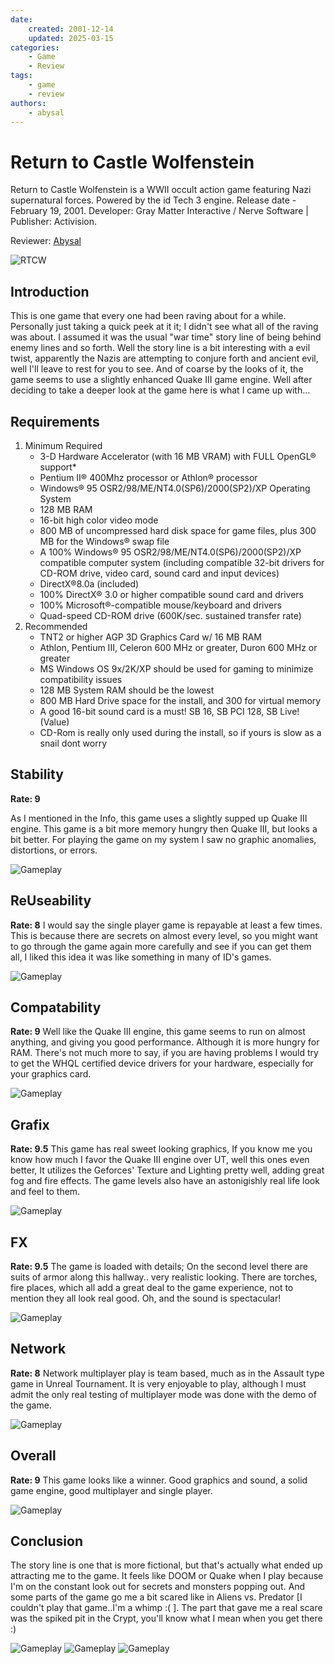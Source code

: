 ```yaml
---
date:
    created: 2001-12-14
    updated: 2025-03-15
categories:
    - Game
    - Review
tags:
    - game
    - review
authors:
    - abysal
---
```


# Return to Castle Wolfenstein

Return to Castle Wolfenstein is a WWII occult action game featuring Nazi supernatural forces. Powered by the id Tech 3 engine. Release date - February 19, 2001. Developer: Gray Matter Interactive / Nerve Software | Publisher: Activision.

Reviewer: [Abysal](../authors/abysal/)

<!-- more -->

![RTCW](https://cdn2.steamgriddb.com/logo_thumb/1b36ea1c9b7a1c3ad668b8bb5df7963f.png)

## Introduction

This is one game that every one had been raving about for a while. Personally just taking a quick peek at it it; I didn't see what all of the raving was about. I assumed it was the usual "war time" story line of being behind enemy lines and so forth. Well the story line is a bit interesting with a evil twist, apparently the Nazis are attempting to conjure forth and ancient evil, well I'll leave to rest for you to see. And of coarse by the looks of it, the game seems to use a slightly enhanced Quake III game engine. Well after deciding to take a deeper look at the game here is what I came up with...

## Requirements

1. Minimum Required
    * 3-D Hardware Accelerator (with 16 MB VRAM) with FULL OpenGL® support*
    * Pentium II® 400Mhz processor or Athlon® processor
    * Windows® 95 OSR2/98/ME/NT4.0(SP6)/2000(SP2)/XP Operating System
    * 128 MB RAM
    * 16-bit high color video mode
    * 800 MB of uncompressed hard disk space for game files, plus 300 MB for the Windows® swap file
    * A 100% Windows® 95 OSR2/98/ME/NT4.0(SP6)/2000(SP2)/XP compatible computer system (including compatible 32-bit drivers for CD-ROM drive, video card, sound card and input devices)
    * DirectX®8.0a (included)
    * 100% DirectX® 3.0 or higher compatible sound card and drivers
    * 100% Microsoft®-compatible mouse/keyboard and drivers
    * Quad-speed CD-ROM drive (600K/sec. sustained transfer rate)
2. Recommended
    * TNT2 or higher AGP 3D Graphics Card w/ 16 MB RAM
    * Athlon, Pentium III, Celeron 600 MHz or greater, Duron 600 MHz or greater
    * MS Windows OS 9x/2K/XP should be used for gaming to minimize compatibility issues
    * 128 MB System RAM should be the lowest
    * 800 MB Hard Drive space for the install, and 300 for virtual memory
    * A good 16-bit sound card is a must! SB 16, SB PCI 128, SB Live! (Value)
    * CD-Rom is really only used during the install, so if yours is slow as a snail dont worry

## Stability

**Rate: 9** 

As I mentioned in the Info, this game uses a slightly supped up Quake III engine. This game is a bit more memory hungry then Quake III, but looks a bit better. For playing the game on my system I saw no graphic anomalies, distortions, or errors.

 ![Gameplay](rtcw-0.jpg)
 
## ReUseability

**Rate: 8**
 I would say the single player game is repayable at least a few times. This is because there are secrets on almost every level, so you might want to go through the game again more carefully and see if you can get them all, I liked this idea it was like something in many of ID's games.

  ![Gameplay](rtcw-1.jpg)

## Compatability

**Rate: 9** 
Well like the Quake III engine, this game seems to run on almost anything, and giving you good performance. Although it is more hungry for RAM. There's not much more to say, if you are having problems I would try to get the WHQL certified device drivers for your hardware, especially for your graphics card.

 ![Gameplay](rtcw-2.jpg)

## Grafix

**Rate: 9.5** 
This game has real sweet looking graphics, If you know me you know how much I favor the Quake III engine over UT, well this ones even better, It utilizes the Geforces' Texture and Lighting pretty well, adding great fog and fire effects. The game levels also have an astonigishly real life look and feel to them.

 ![Gameplay](rtcw-3.jpg)

## FX
**Rate: 9.5** 
The game is loaded with details; On the second level there are suits of armor along this hallway.. very realistic looking. There are torches, fire places, which all add a great deal to the game experience, not to mention they all look real good. Oh, and the sound is spectacular!

 ![Gameplay](rtcw-4.jpg)

## Network
**Rate: 8** 
Network multiplayer play is team based, much as in the Assault type game in Unreal Tournament. It is very enjoyable to play, although I must admit the only real testing of multiplayer mode was done with the demo of the game.

 ![Gameplay](rtcw-5.jpg)

## Overall
**Rate: 9** 
This game looks like a winner. Good graphics and sound, a solid game engine, good multiplayer and single player.

 ![Gameplay](rtcw-6.jpg)

## Conclusion
The story line is one that is more fictional, but that's actually what ended up attracting me to the game. It feels like DOOM or Quake when I play because I'm on the constant look out for secrets and monsters popping out. And some parts of the game go me a bit scared like in Aliens vs. Predator [I couldn't play that game..I'm a whimp :( ]. The part that gave me a real scare was the spiked pit in the Crypt, you'll know what I mean when you get there :)

 ![Gameplay](rtcw-7.jpg) ![Gameplay](rtcw-8.jpg) ![Gameplay](rtcw-9.jpg)
